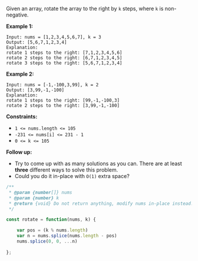 Given an array, rotate the array to the right by `k` steps, where `k` is non-negative.

 
__Example 1:__
```
Input: nums = [1,2,3,4,5,6,7], k = 3
Output: [5,6,7,1,2,3,4]
Explanation:
rotate 1 steps to the right: [7,1,2,3,4,5,6]
rotate 2 steps to the right: [6,7,1,2,3,4,5]
rotate 3 steps to the right: [5,6,7,1,2,3,4]
```

__Example 2:__
```
Input: nums = [-1,-100,3,99], k = 2
Output: [3,99,-1,-100]
Explanation: 
rotate 1 steps to the right: [99,-1,-100,3]
rotate 2 steps to the right: [3,99,-1,-100]
``` 

__Constraints:__

* `1 <= nums.length <= 105`
* `-231 <= nums[i] <= 231 - 1`
* `0 <= k <= 105`
 

__Follow up:__

* Try to come up with as many solutions as you can. There are at least __three__ different ways to solve this problem.
* Could you do it in-place with `O(1)` extra space?

```javascript
/**
 * @param {number[]} nums
 * @param {number} k
 * @return {void} Do not return anything, modify nums in-place instead.
 */

const rotate = function(nums, k) {

    var pos = (k % nums.length)
    var n = nums.splice(nums.length - pos)
    nums.splice(0, 0, ...n)
    
};
```